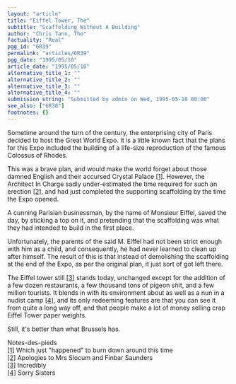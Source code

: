```yaml
---
layout: "article"
title: "Eiffel Tower, The"
subtitle: "Scaffolding Without A Building"
author: "Chris Tann, The"
factuality: "Real"
pgg_id: "6R39"
permalink: "articles/6R39"
pgg_date: "1995/05/10"
article_date: "1995/05/10"
alternative_title_1: ""
alternative_title_2: ""
alternative_title_3: ""
alternative_title_4: ""
submission_string: "Submitted by admin on Wed, 1995-05-10 00:00"
see_also: ["6R38"]
footnotes: {}
---
```

<div>
<p>Sometime around the turn of the century, the enterprising city of Paris decided to host the Great World Expo. It is a little known fact that the plans for this Expo included the building of a life-size reproduction of the famous Colossus of Rhodes.</p>
<p>This was a brave plan, and would make the world forget about those damned English and their accursed Crystal Palace <a href="#footnotes.1" class="footnote-link">[1]</a>. However, the Architect In Charge sadly under-estimated the time required for such an erection <a href="#footnotes.2" class="footnote-link">[2]</a>, and had just completed the supporting scaffolding by the time the Expo opened.</p>
<p>A cunning Parisian businessman, by the name of Monsieur Eiffel, saved the day, by sticking a top on it, and pretending that the scaffolding was what they had intended to build in the first place.</p>
<p>Unfortunately, the parents of the said M. Eiffel had not been strict enough with him as a child, and consequently, he had never learned to clean up after himself. The result of this is that instead of demolishing the scaffolding at the end of the Expo, as per the original plan, it just sort of got left there.</p>
<p>The Eiffel tower still <a href="#footnotes.3" class="footnote-link">[3]</a> stands today, unchanged except for the addition of a few dozen restaurants, a few thousand tons of pigeon shit, and a few million tourists. It blends in with its environment about as well as a nun in a nudist camp <a href="#footnotes.4" class="footnote-link">[4]</a>, and its only redeeming features are that you can see it from quite a long way off, and that people make a lot of money selling crap Eiffel Tower paper weights.</p>
<p>Still, it's better than what Brussels has.</p>
<p>Notes-des-pieds<br>
<a href="#footnotes.1" class="footnote-link">[1]</a> Which just "happened" to burn down around this time<br>
<a href="#footnotes.2" class="footnote-link">[2]</a> Apologies to Mrs Slocum and Finbar Saunders<br>
<a href="#footnotes.3" class="footnote-link">[3]</a> Incredibly<br>
<a href="#footnotes.4" class="footnote-link">[4]</a> Sorry Sisters</p>
</div>
